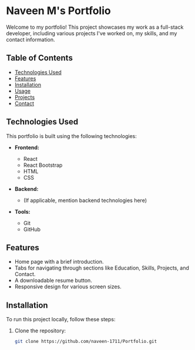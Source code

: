 # Naveen M's Portfolio

Welcome to my portfolio! This project showcases my work as a full-stack developer, including various projects I've worked on, my skills, and my contact information.

## Table of Contents
- [Technologies Used](#technologies-used)
- [Features](#features)
- [Installation](#installation)
- [Usage](#usage)
- [Projects](#projects)
- [Contact](#contact)

## Technologies Used
This portfolio is built using the following technologies:
- **Frontend:**
  - React
  - React Bootstrap
  - HTML
  - CSS

- **Backend:**
  - (If applicable, mention backend technologies here)

- **Tools:**
  - Git
  - GitHub

## Features
- Home page with a brief introduction.
- Tabs for navigating through sections like Education, Skills, Projects, and Contact.
- A downloadable resume button.
- Responsive design for various screen sizes.

## Installation
To run this project locally, follow these steps:

1. Clone the repository:
   ```bash
   git clone https://github.com/naveen-1711/Portfolio.git
